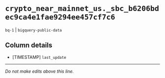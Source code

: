 # `crypto_near_mainnet_us._sbc_b6206bdec9ca4e1fae9294ee457cf7c6`
`bq-1` | `bigquery-public-data`

## Column details
* [TIMESTAMP] `last_update`

-------------------------------------------------------------------------------
*Do not make edits above this line.*
